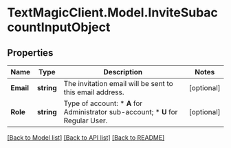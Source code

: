 # TextMagicClient.Model.InviteSubaccountInputObject
## Properties

Name | Type | Description | Notes
------------ | ------------- | ------------- | -------------
**Email** | **string** | The invitation email will be sent to this email address. | [optional] 
**Role** | **string** | Type of account: *   **A** for Administrator sub-account; *   **U** for Regular User.  | [optional] 

[[Back to Model list]](../README.md#documentation-for-models) [[Back to API list]](../README.md#documentation-for-api-endpoints) [[Back to README]](../README.md)

